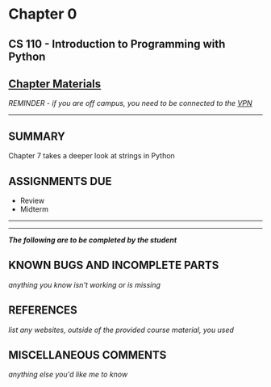 # Chapter 0

## CS 110 - Introduction to Programming with Python

## [Chapter Materials](http://sm-web.cs.binghamton.edu/cs110-a0-summer-22/chapter-7)

*REMINDER - if you are off campus, you need to be connected to the [VPN](https://binghamton.service-now.com/sp?id=kb_article_view&sys_kb_id=c9cb558cdb6f8410de8df4641f9619a8)*

***

## SUMMARY

Chapter 7 takes a deeper look at strings in Python

## ASSIGNMENTS DUE

* Review
* Midterm

***
***

***The following are to be completed by the student***

## KNOWN BUGS AND INCOMPLETE PARTS

*anything you know isn't working or is missing*


## REFERENCES

*list any websites, outside of the provided course material, you used*

## MISCELLANEOUS COMMENTS

*anything else you'd like me to know*
